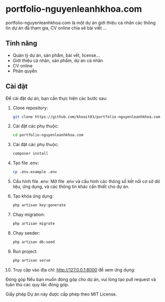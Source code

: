 # portfolio-nguyenleanhkhoa.com

portfolio-nguyenleanhkhoa.com là một dự án giới thiệu cá nhân các thông tin dự án đã tham gia, CV online chia sẽ bài viết ...

## Tính năng

- Quản lý dự án, sản phẩm, bài vết, license...
- Giới thiệu cá nhân, sản phẩm, dự án cá nhân
- CV online
- Phân quyền

## Cài đặt

Để cài đặt dự án, bạn cần thực hiện các bước sau:

1. Clone repository:

   ```bash
   git clone https://github.com/khoait03/portfolio-nguyenleanhkhoa.com.git

2. Cài đặt các phụ thuộc:

   ```bash
   cd portfolio-nguyenleanhkhoa.com
   
3. Cài đặt các phụ thuộc:
   ```bash
   composer install

4. Tạo file .env:
   ```bash
   cp .env.example .env

5. Cấu hình file .env:
   Mở file .env và cấu hình các thông số kết nối cơ sở dữ liệu, ứng dụng, và các thông tin khác cần thiết cho dự án.


6. Tạo khóa ứng dụng:
   ```bash
   php artisan key:generate

7. Chạy migration:
   ```bash
   php artisan migrate
   
8. Chạy seeder:
   ```bash
   php artisan db:seed
   
9. Run project:
   ```bash
   php artisan serve

10. Truy cập vào địa chỉ: http://127.0.0.1:8000 để xem ứng dụng:
 
    


Đóng góp
Nếu bạn muốn đóng góp cho dự án, vui lòng tạo pull request và tuân thủ các quy tắc đóng góp.

Giấy phép
Dự án này được cấp phép theo MIT License.
